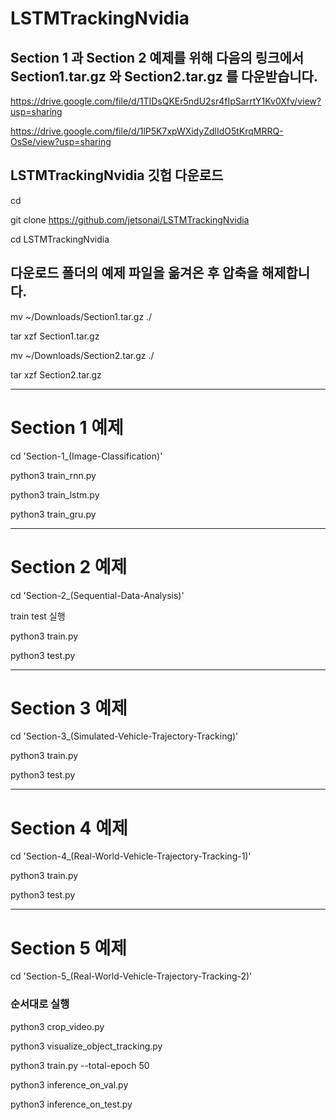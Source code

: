 # LSTMTrackingNvidia

## Section 1 과 Section 2 예제를 위해 다음의 링크에서 Section1.tar.gz 와  Section2.tar.gz 를 다운받습니다.

https://drive.google.com/file/d/1TIDsQKEr5ndU2sr4fIpSarrtY1Kv0Xfv/view?usp=sharing

https://drive.google.com/file/d/1lP5K7xpWXidyZdlIdO5tKrqMRRQ-OsSe/view?usp=sharing

## LSTMTrackingNvidia 깃헙 다운로드

cd

git clone https://github.com/jetsonai/LSTMTrackingNvidia

cd LSTMTrackingNvidia

## 다운로드 폴더의 예제 파일을 옮겨온 후 압축을 해제합니다.

mv ~/Downloads/Section1.tar.gz ./

tar xzf Section1.tar.gz

mv ~/Downloads/Section2.tar.gz ./

tar xzf Section2.tar.gz

-----------------------------

# Section 1 예제 

cd 'Section-1_(Image-Classification)'

python3 train_rnn.py

python3 train_lstm.py

python3 train_gru.py

-----------------------------

# Section 2 예제 

cd 'Section-2_(Sequential-Data-Analysis)'

train test 실행

python3 train.py

python3 test.py

-----------------------------

# Section 3 예제 

cd 'Section-3_(Simulated-Vehicle-Trajectory-Tracking)'

python3 train.py

python3 test.py

-----------------------------

# Section 4 예제 

cd 'Section-4_(Real-World-Vehicle-Trajectory-Tracking-1)'

python3 train.py

python3 test.py

-----------------------------

# Section 5 예제 

cd 'Section-5_(Real-World-Vehicle-Trajectory-Tracking-2)'

### 순서대로 실행

python3 crop_video.py

python3 visualize_object_tracking.py

python3 train.py --total-epoch 50

python3 inference_on_val.py

python3 inference_on_test.py
